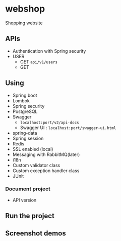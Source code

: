# webshop
Shopping website 

## APIs
+ Authentication with Spring security 
+ USER 
    + GET `api/v1/users`
    + GET 
    
    
    
    
## Using
+ Spring boot
+ Lombok
+ Spring security 
+ PostgreSQL 
+ Swagger 
    +  `localhost:port/v2/api-docs`
    + Swagger UI : `localhost:port/swagger-ui.html`
+ spring-data
+ Spring session
+ Redis 
+ SSL enabled (local)
+ Messaging with RabbitMQ(later)
+ i18n
+ Custom validator class 
+ Custom exception handler class 
+ JUnit 




### Document project
+ API version 


## Run the project 




## Screenshot demos 
